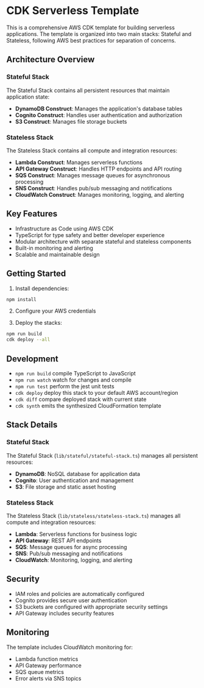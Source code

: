 # CDK Serverless Template

This is a comprehensive AWS CDK template for building serverless applications. The template is organized into two main stacks: Stateful and Stateless, following AWS best practices for separation of concerns.

## Architecture Overview

### Stateful Stack
The Stateful Stack contains all persistent resources that maintain application state:

- **DynamoDB Construct**: Manages the application's database tables
- **Cognito Construct**: Handles user authentication and authorization
- **S3 Construct**: Manages file storage buckets

### Stateless Stack
The Stateless Stack contains all compute and integration resources:

- **Lambda Construct**: Manages serverless functions
- **API Gateway Construct**: Handles HTTP endpoints and API routing
- **SQS Construct**: Manages message queues for asynchronous processing
- **SNS Construct**: Handles pub/sub messaging and notifications
- **CloudWatch Construct**: Manages monitoring, logging, and alerting

## Key Features

- Infrastructure as Code using AWS CDK
- TypeScript for type safety and better developer experience
- Modular architecture with separate stateful and stateless components
- Built-in monitoring and alerting
- Scalable and maintainable design

## Getting Started

1. Install dependencies:
```bash
npm install
```

2. Configure your AWS credentials

3. Deploy the stacks:
```bash
npm run build
cdk deploy --all
```

## Development

* `npm run build`   compile TypeScript to JavaScript
* `npm run watch`   watch for changes and compile
* `npm run test`    perform the jest unit tests
* `cdk deploy`      deploy this stack to your default AWS account/region
* `cdk diff`        compare deployed stack with current state
* `cdk synth`       emits the synthesized CloudFormation template

## Stack Details

### Stateful Stack
The Stateful Stack (`lib/stateful/stateful-stack.ts`) manages all persistent resources:

- **DynamoDB**: NoSQL database for application data
- **Cognito**: User authentication and management
- **S3**: File storage and static asset hosting

### Stateless Stack
The Stateless Stack (`lib/stateless/stateless-stack.ts`) manages all compute and integration resources:

- **Lambda**: Serverless functions for business logic
- **API Gateway**: REST API endpoints
- **SQS**: Message queues for async processing
- **SNS**: Pub/sub messaging and notifications
- **CloudWatch**: Monitoring, logging, and alerting

## Security

- IAM roles and policies are automatically configured
- Cognito provides secure user authentication
- S3 buckets are configured with appropriate security settings
- API Gateway includes security features

## Monitoring

The template includes CloudWatch monitoring for:
- Lambda function metrics
- API Gateway performance
- SQS queue metrics
- Error alerts via SNS topics
